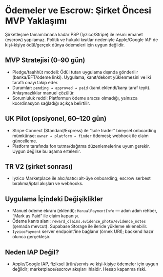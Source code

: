 # Ödemeler ve Escrow: Şirket Öncesi MVP Yaklaşımı

Şirketleşme tamamlanana kadar PSP (Iyzico/Stripe) ile resmi emanet (escrow) yapılamaz. Politik ve hukuki kısıtlar nedeniyle Apple/Google IAP de kişi-kişiye ödül/gerçek dünya ödemeleri için uygun değildir.

## MVP Stratejisi (0–90 gün)
- Pledge/taahhüt modeli: Ödül tutarı uygulama dışında gönderilir (banka/EFT/ödeme linki). Uygulama, kanıt/dekont yüklenmesini ve iki taraflı onayı takip eder.
- Durumlar: `pending → approved → paid` (kanıt eklendi/karşı taraf teyit). Anlaşmazlıklar manuel çözülür.
- Sorumluluk reddi: Platformun ödeme aracısı olmadığı, yalnızca koordinasyon sağladığı açıkça belirtilir.

## UK Pilot (opsiyonel, 60–120 gün)
- Stripe Connect (Standard/Express) ile “sole trader” bireysel onboarding mümkünse: `owner → platform → finder` ödemesi; webhook ile claim güncelleme.
- Platform tarafında fon tutma/dağıtma düzenlemelerine uyum gerekir. Uygun değilse bu aşama ertelenir.

## TR V2 (şirket sonrası)
- Iyzico Marketplace ile alıcı/satıcı alt-üye onboarding; escrow serbest bırakma/iptal akışları ve webhooks.

## Uygulama İçindeki Değişiklikler
- Manuel ödeme ekranı (eklendi): `ManualPaymentInfo` — adım adım rehber, “Mark as Paid” ile claim kapanışı.
- Ödeme kanıtı alanı: `reward_claims.evidence_photo/evidence_notes` (şemada mevcut). Supabase Storage ile ileride yükleme eklenebilir.
- `IyzicoPayment` server endpoint’ine bağlanır (örnek URI); backend hazır olunca gerçekleşir.

## Neden IAP Değil?
- Apple/Google IAP, fiziksel ürün/servis ve kişi-kişiye ödemeler için uygun değildir; marketplace/escrow akışları ihlaldir. Hesap kapanma riski.


